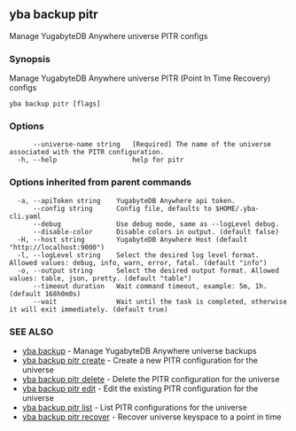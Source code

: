 ## yba backup pitr

Manage YugabyteDB Anywhere universe PITR configs

### Synopsis

Manage YugabyteDB Anywhere universe PITR (Point In Time Recovery) configs

```
yba backup pitr [flags]
```

### Options

```
      --universe-name string   [Required] The name of the universe associated with the PITR configuration.
  -h, --help                   help for pitr
```

### Options inherited from parent commands

```
  -a, --apiToken string    YugabyteDB Anywhere api token.
      --config string      Config file, defaults to $HOME/.yba-cli.yaml
      --debug              Use debug mode, same as --logLevel debug.
      --disable-color      Disable colors in output. (default false)
  -H, --host string        YugabyteDB Anywhere Host (default "http://localhost:9000")
  -l, --logLevel string    Select the desired log level format. Allowed values: debug, info, warn, error, fatal. (default "info")
  -o, --output string      Select the desired output format. Allowed values: table, json, pretty. (default "table")
      --timeout duration   Wait command timeout, example: 5m, 1h. (default 168h0m0s)
      --wait               Wait until the task is completed, otherwise it will exit immediately. (default true)
```

### SEE ALSO

* [yba backup](yba_backup.md)	 - Manage YugabyteDB Anywhere universe backups
* [yba backup pitr create](yba_backup_pitr_create.md)	 - Create a new PITR configuration for the universe
* [yba backup pitr delete](yba_backup_pitr_delete.md)	 - Delete the PITR configuration for the universe
* [yba backup pitr edit](yba_backup_pitr_edit.md)	 - Edit the existing PITR configuration for the universe
* [yba backup pitr list](yba_backup_pitr_list.md)	 - List PITR configurations for the universe
* [yba backup pitr recover](yba_backup_pitr_recover.md)	 - Recover universe keyspace to a point in time


